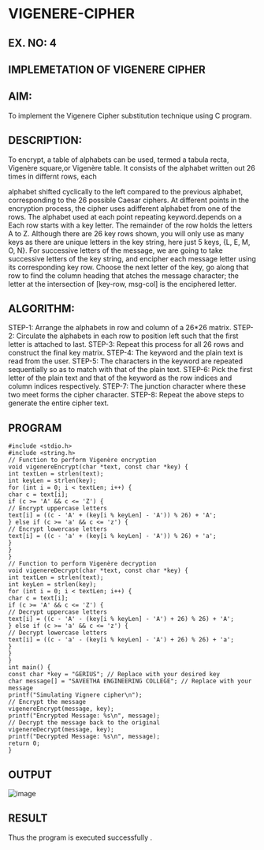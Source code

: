 # VIGENERE-CIPHER
## EX. NO: 4
 

## IMPLEMETATION OF VIGENERE CIPHER
 

## AIM:

To implement the Vigenere Cipher substitution technique using C program.

## DESCRIPTION:

To encrypt, a table of alphabets can be used, termed a tabula recta, Vigenère square,or Vigenère table. It consists of the alphabet written out 26 times in differnt rows, each
 
alphabet shifted cyclically to the left compared to the previous alphabet, corresponding to the 26 possible Caesar ciphers. At different points in the encryption process, the cipher uses adifferent alphabet from one of the rows. The alphabet used at each point repeating keyword.depends on a Each row starts with a key letter. The remainder of the row holds the letters A to Z. Although there are 26 key rows shown, you will only use as many keys as there are unique letters in the key string, here just 5 keys, {L, E, M, O, N}. For successive letters of the message, we are going to take successive letters of the key string, and encipher each message letter using its corresponding key row. Choose the next letter of the key, go along that row to find the column heading that	atches the message character; the letter at the intersection of
[key-row, msg-col] is the enciphered letter.


## ALGORITHM:

STEP-1: Arrange the alphabets in row and column of a 26*26 matrix.
STEP-2: Circulate the alphabets in each row to position left such that the first letter is attached to last.
STEP-3: Repeat this process for all 26 rows and construct the final key matrix.
STEP-4: The keyword and the plain text is read from the user.
STEP-5: The characters in the keyword are repeated sequentially so as to match with that of the plain text.
STEP-6: Pick the first letter of the plain text and that of the keyword as the row indices and column indices respectively.
STEP-7: The junction character where these two meet forms the cipher character.
STEP-8: Repeat the above steps to generate the entire cipher text.


## PROGRAM
```
#include <stdio.h>
#include <string.h>
// Function to perform Vigenère encryption
void vigenereEncrypt(char *text, const char *key) {
int textLen = strlen(text);
int keyLen = strlen(key);
for (int i = 0; i < textLen; i++) {
char c = text[i];
if (c >= 'A' && c <= 'Z') {
// Encrypt uppercase letters
text[i] = ((c - 'A' + (key[i % keyLen] - 'A')) % 26) + 'A';
} else if (c >= 'a' && c <= 'z') {
// Encrypt lowercase letters
text[i] = ((c - 'a' + (key[i % keyLen] - 'A')) % 26) + 'a';
}
}
}
// Function to perform Vigenère decryption
void vigenereDecrypt(char *text, const char *key) {
int textLen = strlen(text);
int keyLen = strlen(key);
for (int i = 0; i < textLen; i++) {
char c = text[i];
if (c >= 'A' && c <= 'Z') {
// Decrypt uppercase letters
text[i] = ((c - 'A' - (key[i % keyLen] - 'A') + 26) % 26) + 'A';
} else if (c >= 'a' && c <= 'z') {
// Decrypt lowercase letters
text[i] = ((c - 'a' - (key[i % keyLen] - 'A') + 26) % 26) + 'a';
}
}
}
int main() {
const char *key = "GERIUS"; // Replace with your desired key
char message[] = "SAVEETHA ENGINEERING COLLEGE"; // Replace with your
message
printf("Simulating Vignere cipher\n");
// Encrypt the message
vigenereEncrypt(message, key);
printf("Encrypted Message: %s\n", message);
// Decrypt the message back to the original
vigenereDecrypt(message, key);
printf("Decrypted Message: %s\n", message);
return 0;
}
```
## OUTPUT
![image](https://github.com/user-attachments/assets/63dca19b-6e34-4ad3-ab97-55dbb1f87c15)

## RESULT
Thus the program is executed successfully .
